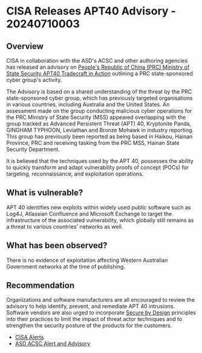 # CISA Releases APT40 Advisory - 20240710003

## Overview

CISA in collaboration with the ASD's ACSC and other authoring agencies has released an advisory on [People's Republic of China (PRC) Ministry of State Security APT40 Tradecraft in Action](https://www.cisa.gov/news-events/cybersecurity-advisories/aa24-190a "People's Republic of China (PRC) Ministry of State Security [APT40] Tradecraft in Action") outlining a PRC state-sponsored cyber group's activity.

The Advisory is based on a shared understanding of the threat by the PRC state-sponsored cyber group, which has previously targeted organisations in various countries, including Australia and the United States. An assessment made on the group conducting malicious cyber operations for the PRC Ministry of State Security (MSS) appeared overlapping with the group tracked as Advanced Persistent Threat (APT) 40, Kryptonite Panda, GINGHAM TYPHOON, Leviathan and Bronze Mohawk in industry reporting. This group has previously been reported as being based in Haikou, Hainan Province, PRC and receiving tasking from the PRC MSS, Hainan State Security Department.

It is believed that the techniques used by the APT 40, possesses the ability to quickly transform and adapt vulnerability proofs of concept (POCs) for targeting, reconnaissance, and exploitation operations.

## What is vulnerable?

 APT 40 identifies new exploits within widely used public software such as Log4J, Atlassian Confluence and Microsoft Exchange to target the infrastructure of the associated vulnerability, which globally still remains as a threat to various countries' networks as well.

## What has been observed?

There is no evidence of exploitation affecting Western Australian Government networks at the time of publishing.

## Recommendation

Organizations and software manufacturers are all encouraged to review the advisory to help identify, prevent, and remediate APT 40 intrusions. Software vendors are also urged to incorporate [Secure by Design](https://www.cisa.gov/securebydesign) principles into their practices to limit the impact of threat actor techniques and to strengthen the security posture of the products for the customers.

- [CISA Alerts](https://www.cisa.gov/news-events/alerts/2024/07/08/cisa-and-partners-join-asds-acsc-release-advisory-prc-state-sponsored-group-apt-40)
- [ASD ACSC Alert and Advisory](https://www.cyber.gov.au/about-us/view-all-content/alerts-and-advisories/apt40-advisory-prc-mss-tradecraft-in-action)



